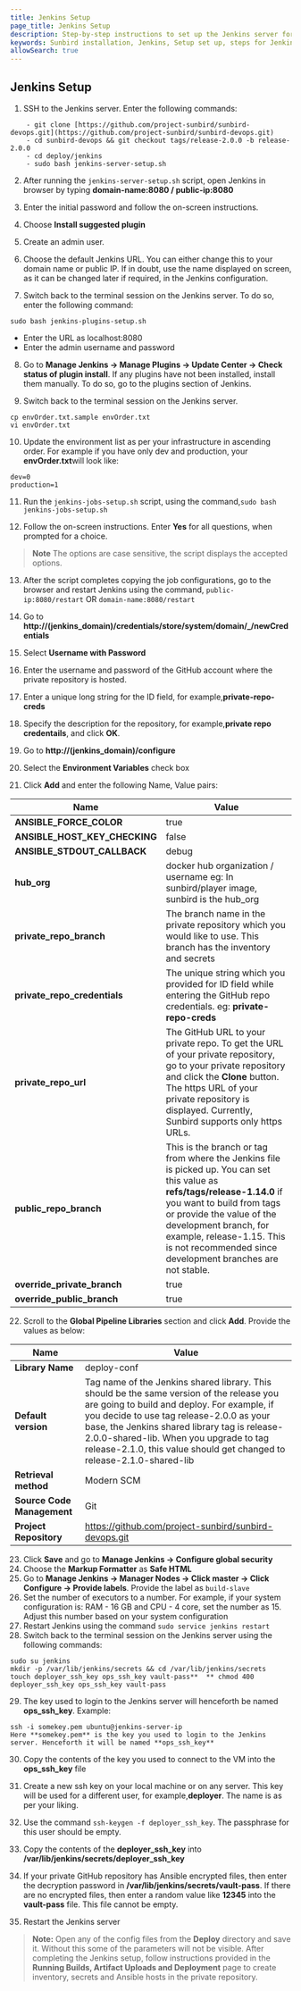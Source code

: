 ```yaml
---
title: Jenkins Setup
page_title: Jenkins Setup
description: Step-by-step instructions to set up the Jenkins server for the Sunbird installation
keywords: Sunbird installation, Jenkins, Setup set up, steps for Jenkins installation
allowSearch: true
---
```



## Jenkins Setup

1. SSH to the Jenkins server. Enter the following commands:

```
    - git clone [https://github.com/project-sunbird/sunbird-devops.git](https://github.com/project-sunbird/sunbird-devops.git) 
    - cd sunbird-devops && git checkout tags/release-2.0.0 -b release-2.0.0
    - cd deploy/jenkins
    - sudo bash jenkins-server-setup.sh
 ```   
        
2. After running the `jenkins-server-setup.sh` script, open Jenkins in browser by typing **domain-name:8080 / public-ip:8080**

3. Enter the initial password and follow the on-screen instructions. 

4. Choose **Install suggested plugin** 

5. Create an admin user. 

6. Choose the default Jenkins URL. You can either change this to your domain name or public IP. If in doubt, use the name displayed on screen, as it can be changed later if required, in the Jenkins configuration.

7. Switch back to the terminal session on the Jenkins server. To do so, enter the following command:

`sudo bash jenkins-plugins-setup.sh`
- Enter the URL as localhost:8080
- Enter the admin username and password

    
8. Go to **Manage Jenkins -> Manage Plugins -> Update Center -> Check status of plugin install**. If any plugins have not been installed, install them manually. To do so, go to the plugins section of Jenkins.

9. Switch back to the terminal session on the Jenkins server.
```
cp envOrder.txt.sample envOrder.txt 
vi envOrder.txt 
```
10. Update the environment list as per your infrastructure in ascending order. For example if you have only dev and production, your **envOrder.txt**will look like:
```
dev=0
production=1 
```
 11. Run the `jenkins-jobs-setup.sh` script, using the command,`sudo bash jenkins-jobs-setup.sh`

 12. Follow the on-screen instructions. Enter **Yes** for all questions, when prompted for a choice. 
 > **Note** The options are case sensitive, the script displays the accepted options. 
 
 13. After the script completes copying the job configurations, go to the browser and restart Jenkins using the command,
 `public-ip:8080/restart` OR `domain-name:8080/restart` 
 
 14. Go to **http://(jenkins_domain)/credentials/store/system/domain/_/newCredentials** 
 
 15. Select **Username with Password** 
 
 16. Enter the username and password of the GitHub account where the private repository is hosted. 
 
 17. Enter a unique long string for the ID field, for example,**private-repo-creds** 
 
 18. Specify the description for the repository, for example,**private repo credentails**, and click **OK**. 
 
 19. Go to **http://(jenkins_domain)/configure** 
    
 20. Select the **Environment Variables** check box
 
 21. Click **Add** and enter the following Name, Value pairs: 

 |**Name**|**Value**| 
 |--- |--- | 
 |**ANSIBLE_FORCE_COLOR**|true| 
 |**ANSIBLE_HOST_KEY_CHECKING**|false| 
 |**ANSIBLE_STDOUT_CALLBACK**|debug| 
 |**hub_org**|docker hub organization / username eg: In sunbird/player image, sunbird is the hub_org| 
 |**private_repo_branch**|The branch name in the private repository which you would like to use. This branch has the inventory and secrets| 
 |**private_repo_credentials**|The unique string which you provided for ID field while entering the GitHub repo credentials. eg: **private-repo-creds**| 
 |**private_repo_url**|The GitHub URL to your private repo. To get the URL of your private repository, go to your private repository and click the **Clone** button. The https URL of your private repository is displayed. Currently, Sunbird supports only https URLs.| 
 |**public_repo_branch**|This is the branch or tag from where the Jenkins file is picked up. You can set this value as **refs/tags/release-1.14.0** if you want to build from tags or provide the value of the development branch, for example, release-1.15. This is not recommended since development branches are not stable.| 
 |**override_private_branch**|true|
 |**override_public_branch**|true| 
 
 22. Scroll to the **Global Pipeline Libraries** section and click **Add**. Provide the values as below:

 |**Name**|**Value**| 
 |------- |-------- | 
 |**Library Name**|deploy-conf| 
 |**Default version**|Tag name of the Jenkins shared library. This should be the same version of the release you are going to build and deploy. For example, if you decide to use tag release-2.0.0 as your base, the Jenkins shared library tag is release-2.0.0-shared-lib. When you upgrade to tag release-2.1.0, this value should get changed to release-2.1.0-shared-lib| 
 |**Retrieval method**|Modern SCM| 
 |**Source Code Management**|Git| 
 |**Project Repository**|https://github.com/project-sunbird/sunbird-devops.git| 

 23. Click **Save** and go to **Manage Jenkins -> Configure global security** 
 24. Choose the **Markup Formatter** as **Safe HTML**
 25. Go to **Manage Jenkins -> Manager Nodes -> Click master -> Click Configure -> Provide labels**. Provide the label as `build-slave` 
 26. Set the number of executors to a number. For example, if your system configuration is: RAM - 16 GB and CPU - 4 core, set the number as 15. Adjust this number based on your system configuration 
 27. Restart Jenkins using the command `sudo service jenkins restart` 
 28. Switch back to the terminal session on the Jenkins server using the following commands:

```
sudo su jenkins  
mkdir -p /var/lib/jenkins/secrets && cd /var/lib/jenkins/secrets  
touch deployer_ssh_key ops_ssh_key vault-pass**  ** chmod 400 deployer_ssh_key ops_ssh_key vault-pass 
```

 29. The key used to login to the Jenkins server will henceforth be named **ops_ssh_key**. Example:
```
ssh -i somekey.pem ubuntu@jenkins-server-ip
Here **somekey.pem** is the key you used to login to the Jenkins server. Henceforth it will be named **ops_ssh_key** 
```

30. Copy the contents of the key you used to connect to the VM into the **ops_ssh_key** file 

31. Create a new ssh key on your local machine or on any server. This key will be used for a different user, for example,**deployer**. The name is as per your liking. 

32. Use the command `ssh-keygen -f deployer_ssh_key`. The passphrase for this user should be empty.

33. Copy the contents of the **deployer_ssh_key** into **/var/lib/jenkins/secrets/deployer_ssh_key**  

34. If your private GitHub repository has Ansible encrypted files, then enter the decryption password in **/var/lib/jenkins/secrets/vault-pass**. If there are no encrypted files, then enter a random value like **12345** into the **vault-pass** file. This file cannot be empty. 

35. Restart the Jenkins server

> **Note:** 
> Open any of the config files from the **Deploy** directory and save it. Without this some of the parameters will not be visible. 
> After completing the Jenkins setup, follow instructions provided in the **Running Builds, Artifact Uploads and Deployment** page to create inventory, secrets and Ansible hosts in the private repository.        